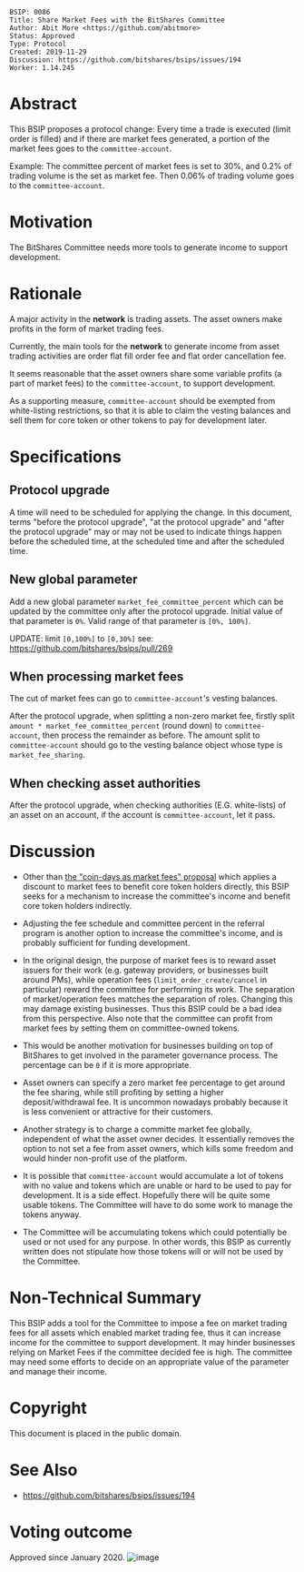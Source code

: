     BSIP: 0086
    Title: Share Market Fees with the BitShares Committee
    Author: Abit More <https://github.com/abitmore>
    Status: Approved
    Type: Protocol
    Created: 2019-11-29
    Discussion: https://github.com/bitshares/bsips/issues/194
    Worker: 1.14.245

# Abstract

This BSIP proposes a protocol change: Every time a trade is executed (limit order is filled) and
if there are market fees generated, a portion of the market fees goes to the `committee-account`.

Example: The committee percent of market fees is set to 30%, and 0.2% of trading volume is the set as market fee. 
Then 0.06% of trading volume goes to the `committee-account`.

# Motivation

The BitShares Committee needs more tools to generate income to support development.

# Rationale

A major activity in the **network** is trading assets. The asset owners make
profits in the form of market trading fees. 

Currently, the main tools for the **network** to generate income from asset 
trading activities are order flat fill order fee and flat order cancellation fee. 

It seems reasonable that the asset owners share some variable profits 
(a part of market fees) to the `committee-account`, to support development.

As a supporting measure, `committee-account` should be exempted from
white-listing restrictions, so that it is able to claim the vesting balances
and sell them for core token or other tokens to pay for development later.

# Specifications

## Protocol upgrade

A time will need to be scheduled for applying the change. In this document,
terms "before the protocol upgrade", "at the protocol upgrade" and "after
the protocol upgrade" may or may not be used to indicate things happen before
the scheduled time, at the scheduled time and after the scheduled time.

## New global parameter

Add a new global parameter `market_fee_committee_percent` which can be updated
by the committee only after the protocol upgrade.
Initial value of that parameter is `0%`.
Valid range of that parameter is `[0%, 100%]`.

UPDATE: limit `[0,100%]` to `[0,30%]` see: https://github.com/bitshares/bsips/pull/269

## When processing market fees

The cut of market fees can go to `committee-account`'s vesting balances.

After the protocol upgrade, when splitting a non-zero market fee, firstly
split `amount * market_fee_committee_percent` (round down) to `committee-account`,
then process the remainder as before. The amount split to `committee-account`
should go to the vesting balance object whose type is `market_fee_sharing`.

## When checking asset authorities

After the protocol upgrade, when checking authorities (E.G. white-lists) of an
asset on an account, if the account is `committee-account`, let it pass.

# Discussion

* Other than [the "coin-days as market fees" proposal](
 https://github.com/bitshares/bsips/issues/191) which applies
 a discount to market fees to benefit core token holders directly, this BSIP
 seeks for a mechanism to increase the committee's income and benefit core token
 holders indirectly.

* Adjusting the fee schedule and committee percent in the referral program is
 another option to increase the committee's income, and is probably sufficient
 for funding development.

* In the original design, the purpose of market fees is to reward asset
 issuers for their work (e.g. gateway providers, or businesses built around
 PMs), while operation fees (`limit_order_create/cancel` in particular) reward
 the committee for performing its work. The separation of market/operation fees
 matches the separation of roles. Changing this may damage existing businesses.
 Thus this BSIP could be a bad idea from this perspective. Also note that the
 committee can profit from market fees by setting them on committee-owned tokens.

* This would be another motivation for businesses building on top of BitShares
 to get involved in the parameter governance process. The percentage can be
 `0` if it is more appropriate.

* Asset owners can specify a zero market fee percentage to get around the fee
 sharing, while still profiting by setting a higher deposit/withdrawal fee.
 It is uncommon nowadays probably because it is less convenient or attractive
 for their customers.

* Another strategy is to charge a committe market fee globally, independent of
 what the asset owner decides. It essentially removes the option to not set
 a fee from asset owners, which kills some freedom and would hinder non-profit
 use of the platform.

* It is possible that `committee-account` would accumulate a lot of tokens with no
 value and tokens which are unable or hard to be used to pay for development.
 It is a side effect. Hopefully there will be quite some usable tokens.
 The Committee will have to do some work to manage the tokens anyway.

* The Committee will be accumulating tokens which could potentially be used or
 not used for any purpose. In other words, this BSIP as currently written does
 not stipulate how those tokens will or will not be used by the Committee.

# Non-Technical Summary

This BSIP adds a tool for the Committee to impose a fee on market trading
fees for all assets which enabled market trading fee, thus it can increase income 
for the committee to support development. It may hinder businesses relying on Market 
Fees if the committee decided fee is high. The committee may need some efforts to 
decide on an appropriate value of the parameter and manage their income.

# Copyright

This document is placed in the public domain.

# See Also

* https://github.com/bitshares/bsips/issues/194

# Voting outcome
Approved since January 2020.
![image](https://user-images.githubusercontent.com/33128181/72417817-f2a9b480-3779-11ea-92e9-c267922ca33a.png)
